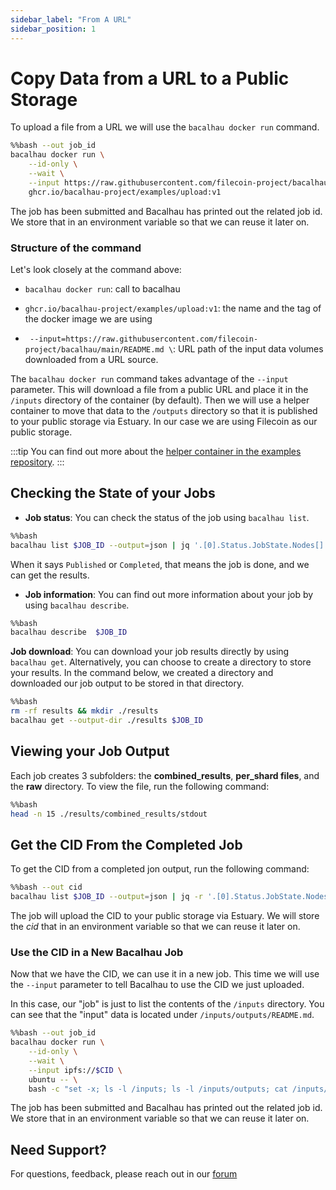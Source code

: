 ```yaml
---
sidebar_label: "From A URL"
sidebar_position: 1
---
```

# Copy Data from a URL to a Public Storage

To upload a file from a URL we will use the `bacalhau docker run` command.

```bash
%%bash --out job_id
bacalhau docker run \
    --id-only \
    --wait \
    --input https://raw.githubusercontent.com/filecoin-project/bacalhau/main/README.md \
    ghcr.io/bacalhau-project/examples/upload:v1
```

The job has been submitted and Bacalhau has printed out the related job id. We store that in an environment variable so that we can reuse it later on.

### Structure of the command

Let's look closely at the command above:

* `bacalhau docker run`: call to bacalhau 

* `ghcr.io/bacalhau-project/examples/upload:v1`: the name and the tag of the docker image we are using

* ` --input=https://raw.githubusercontent.com/filecoin-project/bacalhau/main/README.md \`: URL path of the input data volumes downloaded from a URL source. 

The `bacalhau docker run` command takes advantage of the `--input` parameter. This will download a file from a public URL and place it in the `/inputs` directory of the container (by default). Then we will use a helper container to move that data to the `/outputs` directory so that it is published to your public storage via Estuary. In our case we are using Filecoin as our public storage.

:::tip
You can find out more about the [helper container in the examples repository](https://github.com/bacalhau-project/examples/tree/main/tools/upload).
:::

## Checking the State of your Jobs

- **Job status**: You can check the status of the job using `bacalhau list`.

```bash
%%bash
bacalhau list $JOB_ID --output=json | jq '.[0].Status.JobState.Nodes[] | .Shards."0" | select(.RunOutput)'
```

When it says `Published` or `Completed`, that means the job is done, and we can get the results.

- **Job information**: You can find out more information about your job by using `bacalhau describe`.

```bash
%%bash
bacalhau describe  $JOB_ID 
```

**Job download**: You can download your job results directly by using `bacalhau get`. Alternatively, you can choose to create a directory to store your results. In the command below, we created a directory and downloaded our job output to be stored in that directory.

```bash
%%bash
rm -rf results && mkdir ./results
bacalhau get --output-dir ./results $JOB_ID 
```

## Viewing your Job Output

Each job creates 3 subfolders: the **combined_results**, **per_shard files**, and the **raw** directory. To view the file, run the following command:

```bash
%%bash
head -n 15 ./results/combined_results/stdout
```

## Get the CID From the Completed Job

To get the CID from a completed jon output, run the following command:

```bash
%%bash --out cid
bacalhau list $JOB_ID --output=json | jq -r '.[0].Status.JobState.Nodes[] | .Shards."0".PublishedResults | select(.CID) | .CID'
```
The job will upload the CID to your public storage via Estuary. We will store the _cid_ that in an environment variable so that we can reuse it later on.

### Use the CID in a New Bacalhau Job

Now that we have the CID, we can use it in a new job. This time we will use the `--input` parameter to tell Bacalhau to use the CID we just uploaded.

In this case, our "job" is just to list the contents of the `/inputs` directory. You can see that the "input" data is located under `/inputs/outputs/README.md`.


```bash
%%bash --out job_id
bacalhau docker run \
    --id-only \
    --wait \
    --input ipfs://$CID \
    ubuntu -- \
    bash -c "set -x; ls -l /inputs; ls -l /inputs/outputs; cat /inputs/outputs/README.md"
```

The job has been submitted and Bacalhau has printed out the related job id. We store that in an environment variable so that we can reuse it later on.


## Need Support?

For questions, feedback, please reach out in our [forum](https://github.com/filecoin-project/bacalhau/discussions)
